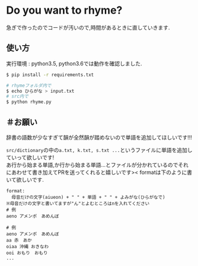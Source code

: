 # Do you want to rhyme?

急ぎで作ったのでコードが汚いので,時間があるときに直していきます.

## 使い方
実行環境 : python3.5, python3.6では動作を確認しました.
```bash
$ pip install -r requirements.txt

# rhymeフォルダ内で
$ echo ひらがな > input.txt
# src内で
$ python rhyme.py
```

## ＃お願い
辞書の語数が少なすぎて韻が全然韻が踏めないので単語を追加してほしいです!!!  

`src/dictionary`の中の`a.txt, k.txt, s.txt ...`というファイルに単語を追加していって欲しいです!  
あ行から始まる単語,か行から始まる単語...とファイルが分かれているのでそれにあわせて書き加えてPRを送ってくれると嬉しいです><
formatは下のように書いて欲しいです.
```
format:
  母音だけの文字(aiueon) + " " + 単語 + " " + よみがな(ひらがなで)
※母音だけの文字と書いてますが"ん"とよむところはnを入れてください
# 例 
aeno アメンボ　あめんぼ

# 例
aeno アメンボ　あめんぼ
aa 赤　あか
oiaa 沖縄 おきなわ
ooi おもり　おもり
...
```
